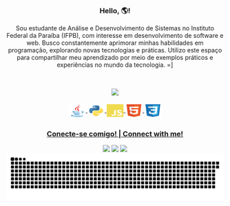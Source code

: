 <div align="center">
       <h3>Hello, 🌎!</h3>
       <p>Sou estudante de Análise e Desenvolvimento de Sistemas no Instituto Federal da Paraíba (IFPB), com interesse em desenvolvimento de software e web. Busco constantemente aprimorar minhas habilidades em programação, explorando novas tecnologias e práticas. Utilizo este espaço para compartilhar meu aprendizado por meio de exemplos práticos e experiências no mundo da tecnologia. =]</p>
</div>

## 
       
<div align="center"><br>
       <a href="https://github.com/JhenniferK">
       <img height="200em" src="https://github-readme-stats.vercel.app/api/top-langs/?username=JhenniferK&layout=compact&langs_count=16&theme=dracula"/>
</div>
<div align="center" style="display: inline_block"><br>
       <img align="center" alt="Jhenni-JAVA" height="30" width="40" src="https://github.com/devicons/devicon/blob/master/icons/java/java-original.svg">
       <img align="center" alt="Jhenni-Python" height="30" width="40" src="https://raw.githubusercontent.com/devicons/devicon/master/icons/python/python-original.svg">
       <img align="center" alt="Jhenni-Js" height="30" width="40" src="https://raw.githubusercontent.com/devicons/devicon/master/icons/javascript/javascript-plain.svg">
       <img align="center" alt="Jhenni-HTML" height="30" width="40" src="https://raw.githubusercontent.com/devicons/devicon/master/icons/html5/html5-original.svg">
       <img align="center" alt="Jhenni-CSS" height="30" width="40" src="https://raw.githubusercontent.com/devicons/devicon/master/icons/css3/css3-original.svg">
</div>
  
  ##
  
<div align="center"> 
       <h3>Conecte-se comigo! | Connect with me!</h3>
       <a href="https://instagram.com/jhenniferknc" target="_blank"><img src="https://img.shields.io/badge/-Instagram-%23E4405F?style=for-the-badge&logo=instagram&logoColor=white" target="_blank"></a>
       <a href="https://www.linkedin.com/in/jhennifer-kelly-870269258/" target="_blank"><img src="https://img.shields.io/badge/-LinkedIn-%230077B5?style=for-the-badge&logo=linkedin&logoColor=white" target="_blank"></a> 
       <a href = "mailto:jhenniferkelly4@gmail.com"><img src="https://img.shields.io/badge/-Gmail-%23333?style=for-the-badge&logo=gmail&logoColor=white" target="_blank"></a>
</div>

<picture align="center">
  <source media="(prefers-color-scheme: dark)" srcset="https://raw.githubusercontent.com/JhenniferK/JhenniferK/output/github-contribution-grid-snake-dark.svg">
  <source media="(prefers-color-scheme: light)" srcset="https://raw.githubusercontent.com/JhenniferK/JhenniferK/output/github-contribution-grid-snake-dark.svg">
  <img align="center" alt="github contribution grid snake animation" src="https://raw.githubusercontent.com/JhenniferK/JhenniferK/output/github-contribution-grid-snake.svg">
</picture>
<!--
**JhenniferK/JhenniferK** is a ✨ _special_ ✨ repository because its `README.md` (this file) appears on your GitHub profile.

